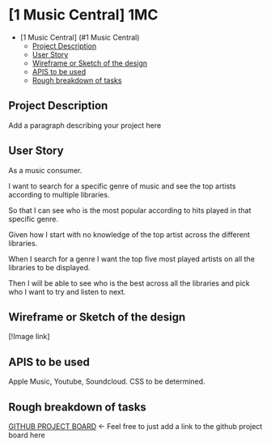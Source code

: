 # [1 Music Central] 1MC

- [1 Music Central] (#1 Music Central)
  - [Project Description](#project-description)
  - [User Story](#user-story)
  - [Wireframe or Sketch of the design](#wireframe-or-sketch-of-the-design)
  - [APIS to be used](#apis-to-be-used)
  - [Rough breakdown of tasks](#rough-breakdown-of-tasks)

## Project Description

Add a paragraph describing your project here

## User Story

As a music consumer.

I want to search for a specific genre of music and see the top artists according to multiple libraries.

So that I can see who is the most popular according to hits played in that specific genre.

Given how I start with no knowledge of the top artist across the different libraries.

When I search for a genre I want the top five most played artists on all the libraries to be displayed.

Then I will be able to see who is the best across all the libraries and pick who I want to try and listen to next.

## Wireframe or Sketch of the design

[!Image link]

## APIS to be used

Apple Music, Youtube, Soundcloud. CSS to be determined.

## Rough breakdown of tasks

[GITHUB PROJECT BOARD]() <- Feel free to just add a link to the github project board here
 
